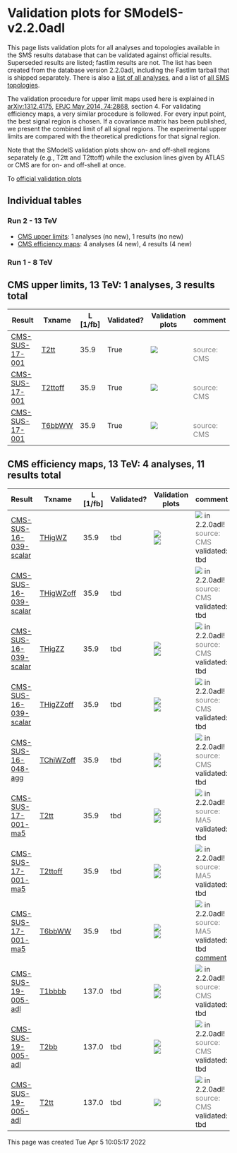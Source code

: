 
# Validation plots for SModelS-v2.2.0adl

This page lists validation plots for all analyses and topologies available in
the SMS results database that can be validated against official results.
Superseded results are listed; fastlim results are not. The list has been created from the
database version 2.2.0adl, including the Fastlim tarball that is shipped separately.
There is also a [list of all analyses](ListOfAnalyses220adl), and
a list of [all SMS topologies](SmsDictionary220adl).

The validation procedure for upper limit maps used here is explained in [arXiv:1312.4175](http://arxiv.org/abs/1312.4175),  [EPJC May 2014, 74:2868](http://link.springer.com/article/10.1140/epjc/s10052-014-2868-5), section 4. For validating efficiency maps, a very similar procedure is followed. For every input point, the best signal region is chosen. If a covariance matrix has been published, we present the combined limit of all signal regions. The experimental upper limits are compared with the theoretical predictions for that signal region.

Note that the SModelS validation plots show on- and off-shell regions
separately (e.g., T2tt and T2ttoff) while the exclusion lines given by ATLAS or
CMS are for on- and off-shell at once.


To [official validation plots](Validation220adl)

## Individual tables

### Run 2 - 13 TeV
 * [CMS upper limits](#CMSupperlimits13): 1 analyses (no new), 1 results (no new)
 * [CMS efficiency maps](#CMSefficiencymaps13): 4 analyses (4 new), 4 results (4 new)

### Run 1 - 8 TeV


<a name="CMSupperlimits13"></a>
## CMS upper limits, 13 TeV: 1 analyses, 3 results total

| **Result** | **Txname** | **L [1/fb]** | **Validated?** | **Validation plots** | **comment** |
|------------|------------|--------------|----------------|----------------------|-------------|
| [CMS-SUS-17-001](http://cms-results.web.cern.ch/cms-results/public-results/publications/SUS-17-001/index.html) | [T2tt](SmsDictionary220adl#T2tt)| 35.9| True |<a href="https://smodels.github.io/validation/220adl/13TeV/CMS/CMS-SUS-17-001/validation/T2tt_2EqMassAx_EqMassBy.png"><img src="https://smodels.github.io/validation/220adl/13TeV/CMS/CMS-SUS-17-001/validation/T2tt_2EqMassAx_EqMassBy.png?1490145917" /></a>  |<br><font color='grey'>source: CMS</font><br> |
| [CMS-SUS-17-001](http://cms-results.web.cern.ch/cms-results/public-results/publications/SUS-17-001/index.html) | [T2ttoff](SmsDictionary220adl#T2ttoff)| 35.9| True |<a href="https://smodels.github.io/validation/220adl/13TeV/CMS/CMS-SUS-17-001/validation/T2ttoff_2EqMassAx_EqMassBy.png"><img src="https://smodels.github.io/validation/220adl/13TeV/CMS/CMS-SUS-17-001/validation/T2ttoff_2EqMassAx_EqMassBy.png?1490145917" /></a>  |<br><font color='grey'>source: CMS</font><br> |
| [CMS-SUS-17-001](http://cms-results.web.cern.ch/cms-results/public-results/publications/SUS-17-001/index.html) | [T6bbWW](SmsDictionary220adl#T6bbWW)| 35.9| True |<a href="https://smodels.github.io/validation/220adl/13TeV/CMS/CMS-SUS-17-001/validation/T6bbWW_2EqMassAx_EqMassB0.5x+0.5y_EqMassCy.png"><img src="https://smodels.github.io/validation/220adl/13TeV/CMS/CMS-SUS-17-001/validation/T6bbWW_2EqMassAx_EqMassB0.5x+0.5y_EqMassCy.png?1490145917" /></a>  |<br><font color='grey'>source: CMS</font><br> |


<a name="CMSefficiencymaps13"></a>
## CMS efficiency maps, 13 TeV: 4 analyses, 11 results total

| **Result** | **Txname** | **L [1/fb]** | **Validated?** | **Validation plots** | **comment** |
|------------|------------|--------------|----------------|----------------------|-------------|
| [CMS-SUS-16-039-scalar](http://cms-results.web.cern.ch/cms-results/public-results/publications/SUS-16-039/index.html) | [THigWZ](SmsDictionary220adl#THigWZ)| 35.9| tbd |<a href="https://smodels.github.io/validation/220adl/13TeV/CMS/CMS-SUS-16-039-scalar/validation/THigWZ_2EqMassAx_EqMassBy.png"><img src="https://smodels.github.io/validation/220adl/13TeV/CMS/CMS-SUS-16-039-scalar/validation/THigWZ_2EqMassAx_EqMassBy.png?1490145917" /></a><BR><a href="https://smodels.github.io/validation/220adl/13TeV/CMS/CMS-SUS-16-039-scalar/validation/THigWZ_2EqMassAx_EqMassBy_combined.png"><img src="https://smodels.github.io/validation/220adl/13TeV/CMS/CMS-SUS-16-039-scalar/validation/THigWZ_2EqMassAx_EqMassBy_combined.png?1490145917" /></a>  | <img src="https://smodels.github.io/pics/new.png" /> in 2.2.0adl! <br><font color='grey'>source: CMS</font><br>validated: tbd<br> |
| [CMS-SUS-16-039-scalar](http://cms-results.web.cern.ch/cms-results/public-results/publications/SUS-16-039/index.html) | [THigWZoff](SmsDictionary220adl#THigWZoff)| 35.9| tbd |  | <img src="https://smodels.github.io/pics/new.png" /> in 2.2.0adl! <br><font color='grey'>source: CMS</font><br>validated: tbd<br> |
| [CMS-SUS-16-039-scalar](http://cms-results.web.cern.ch/cms-results/public-results/publications/SUS-16-039/index.html) | [THigZZ](SmsDictionary220adl#THigZZ)| 35.9| tbd |<a href="https://smodels.github.io/validation/220adl/13TeV/CMS/CMS-SUS-16-039-scalar/validation/THigZZ_2EqMassAx_EqMassBy.png"><img src="https://smodels.github.io/validation/220adl/13TeV/CMS/CMS-SUS-16-039-scalar/validation/THigZZ_2EqMassAx_EqMassBy.png?1490145917" /></a><BR><a href="https://smodels.github.io/validation/220adl/13TeV/CMS/CMS-SUS-16-039-scalar/validation/THigZZ_2EqMassAx_EqMassBy_combined.png"><img src="https://smodels.github.io/validation/220adl/13TeV/CMS/CMS-SUS-16-039-scalar/validation/THigZZ_2EqMassAx_EqMassBy_combined.png?1490145917" /></a>  | <img src="https://smodels.github.io/pics/new.png" /> in 2.2.0adl! <br><font color='grey'>source: CMS</font><br>validated: tbd<br> |
| [CMS-SUS-16-039-scalar](http://cms-results.web.cern.ch/cms-results/public-results/publications/SUS-16-039/index.html) | [THigZZoff](SmsDictionary220adl#THigZZoff)| 35.9| tbd |<a href="https://smodels.github.io/validation/220adl/13TeV/CMS/CMS-SUS-16-039-scalar/validation/THigZZoff_2EqMassAx_EqMassBy.png"><img src="https://smodels.github.io/validation/220adl/13TeV/CMS/CMS-SUS-16-039-scalar/validation/THigZZoff_2EqMassAx_EqMassBy.png?1490145917" /></a><BR><a href="https://smodels.github.io/validation/220adl/13TeV/CMS/CMS-SUS-16-039-scalar/validation/THigZZoff_2EqMassAx_EqMassBy_combined.png"><img src="https://smodels.github.io/validation/220adl/13TeV/CMS/CMS-SUS-16-039-scalar/validation/THigZZoff_2EqMassAx_EqMassBy_combined.png?1490145917" /></a>  | <img src="https://smodels.github.io/pics/new.png" /> in 2.2.0adl! <br><font color='grey'>source: CMS</font><br>validated: tbd<br> |
| [CMS-SUS-16-048-agg](http://cms-results.web.cern.ch/cms-results/public-results/publications/SUS-16-048/index.html) | [TChiWZoff](SmsDictionary220adl#TChiWZoff)| 35.9| tbd |<a href="https://smodels.github.io/validation/220adl/13TeV/CMS/CMS-SUS-16-048-agg/validation/TChiWZoff_2EqMassAx_EqMassBy.png"><img src="https://smodels.github.io/validation/220adl/13TeV/CMS/CMS-SUS-16-048-agg/validation/TChiWZoff_2EqMassAx_EqMassBy.png?1490145917" /></a><BR><a href="https://smodels.github.io/validation/220adl/13TeV/CMS/CMS-SUS-16-048-agg/validation/TChiWZoff_2EqMassAx_EqMassBy_combined.png"><img src="https://smodels.github.io/validation/220adl/13TeV/CMS/CMS-SUS-16-048-agg/validation/TChiWZoff_2EqMassAx_EqMassBy_combined.png?1490145917" /></a>  | <img src="https://smodels.github.io/pics/new.png" /> in 2.2.0adl! <br><font color='grey'>source: CMS</font><br>validated: tbd<br> |
| [CMS-SUS-17-001-ma5](http://cms-results.web.cern.ch/cms-results/public-results/publications/SUS-17-001/index.html) | [T2tt](SmsDictionary220adl#T2tt)| 35.9| tbd |<a href="https://smodels.github.io/validation/220adl/13TeV/CMS/CMS-SUS-17-001-ma5/validation/T2tt_2EqMassAx_EqMassBy.png"><img src="https://smodels.github.io/validation/220adl/13TeV/CMS/CMS-SUS-17-001-ma5/validation/T2tt_2EqMassAx_EqMassBy.png?1490145917" /></a><BR><a href="https://smodels.github.io/validation/220adl/13TeV/CMS/CMS-SUS-17-001-ma5/validation/T2tt_2EqMassAx_EqMassBy_combined.png"><img src="https://smodels.github.io/validation/220adl/13TeV/CMS/CMS-SUS-17-001-ma5/validation/T2tt_2EqMassAx_EqMassBy_combined.png?1490145917" /></a>  | <img src="https://smodels.github.io/pics/new.png" /> in 2.2.0adl! <br><font color='grey'>source: MA5</font><br>validated: tbd<br> |
| [CMS-SUS-17-001-ma5](http://cms-results.web.cern.ch/cms-results/public-results/publications/SUS-17-001/index.html) | [T2ttoff](SmsDictionary220adl#T2ttoff)| 35.9| tbd |<a href="https://smodels.github.io/validation/220adl/13TeV/CMS/CMS-SUS-17-001-ma5/validation/T2ttoff_2EqMassAx_EqMassBy.png"><img src="https://smodels.github.io/validation/220adl/13TeV/CMS/CMS-SUS-17-001-ma5/validation/T2ttoff_2EqMassAx_EqMassBy.png?1490145917" /></a><BR><a href="https://smodels.github.io/validation/220adl/13TeV/CMS/CMS-SUS-17-001-ma5/validation/T2ttoff_2EqMassAx_EqMassBy_combined.png"><img src="https://smodels.github.io/validation/220adl/13TeV/CMS/CMS-SUS-17-001-ma5/validation/T2ttoff_2EqMassAx_EqMassBy_combined.png?1490145917" /></a>  | <img src="https://smodels.github.io/pics/new.png" /> in 2.2.0adl! <br><font color='grey'>source: MA5</font><br>validated: tbd<br> |
| [CMS-SUS-17-001-ma5](http://cms-results.web.cern.ch/cms-results/public-results/publications/SUS-17-001/index.html) | [T6bbWW](SmsDictionary220adl#T6bbWW)| 35.9| tbd |<a href="https://smodels.github.io/validation/220adl/13TeV/CMS/CMS-SUS-17-001-ma5/validation/T6bbWW_2EqMassAx_EqMassB0.5x+0.5y_EqMassCy.png"><img src="https://smodels.github.io/validation/220adl/13TeV/CMS/CMS-SUS-17-001-ma5/validation/T6bbWW_2EqMassAx_EqMassB0.5x+0.5y_EqMassCy.png?1490145917" /></a><BR><a href="https://smodels.github.io/validation/220adl/13TeV/CMS/CMS-SUS-17-001-ma5/validation/T6bbWW_2EqMassAx_EqMassB0.5x+0.5y_EqMassCy_combined.png"><img src="https://smodels.github.io/validation/220adl/13TeV/CMS/CMS-SUS-17-001-ma5/validation/T6bbWW_2EqMassAx_EqMassB0.5x+0.5y_EqMassCy_combined.png?1490145917" /></a>  | <img src="https://smodels.github.io/pics/new.png" /> in 2.2.0adl! <br><font color='grey'>source: MA5</font><br>validated: tbd<br>[comment](https://smodels.github.io/validation/220adl/13TeV/CMS/CMS-SUS-17-001-ma5/validation/T6bbWW.txt) |
| [CMS-SUS-19-005-adl](http://cms-results.web.cern.ch/cms-results/public-results/publications/SUS-19-005/index.html) | [T1bbbb](SmsDictionary220adl#T1bbbb)| 137.0| tbd |<a href="https://smodels.github.io/validation/220adl/13TeV/CMS/CMS-SUS-19-005-adl/validation/T1bbbb_2EqMassAx_EqMassBy.png"><img src="https://smodels.github.io/validation/220adl/13TeV/CMS/CMS-SUS-19-005-adl/validation/T1bbbb_2EqMassAx_EqMassBy.png?1490145917" /></a><BR><a href="https://smodels.github.io/validation/220adl/13TeV/CMS/CMS-SUS-19-005-adl/validation/T1bbbb_2EqMassAx_EqMassBy_combined.png"><img src="https://smodels.github.io/validation/220adl/13TeV/CMS/CMS-SUS-19-005-adl/validation/T1bbbb_2EqMassAx_EqMassBy_combined.png?1490145917" /></a>  | <img src="https://smodels.github.io/pics/new.png" /> in 2.2.0adl! <br><font color='grey'>source: CMS</font><br>validated: tbd<br> |
| [CMS-SUS-19-005-adl](http://cms-results.web.cern.ch/cms-results/public-results/publications/SUS-19-005/index.html) | [T2bb](SmsDictionary220adl#T2bb)| 137.0| tbd |<a href="https://smodels.github.io/validation/220adl/13TeV/CMS/CMS-SUS-19-005-adl/validation/T2bb_2EqMassAx_EqMassBy.png"><img src="https://smodels.github.io/validation/220adl/13TeV/CMS/CMS-SUS-19-005-adl/validation/T2bb_2EqMassAx_EqMassBy.png?1490145917" /></a><BR><a href="https://smodels.github.io/validation/220adl/13TeV/CMS/CMS-SUS-19-005-adl/validation/T2bb_2EqMassAx_EqMassBy_combined.png"><img src="https://smodels.github.io/validation/220adl/13TeV/CMS/CMS-SUS-19-005-adl/validation/T2bb_2EqMassAx_EqMassBy_combined.png?1490145917" /></a>  | <img src="https://smodels.github.io/pics/new.png" /> in 2.2.0adl! <br><font color='grey'>source: CMS</font><br>validated: tbd<br> |
| [CMS-SUS-19-005-adl](http://cms-results.web.cern.ch/cms-results/public-results/publications/SUS-19-005/index.html) | [T2tt](SmsDictionary220adl#T2tt)| 137.0| tbd |<a href="https://smodels.github.io/validation/220adl/13TeV/CMS/CMS-SUS-19-005-adl/validation/T2tt_2EqMassAx_EqMassBy.png"><img src="https://smodels.github.io/validation/220adl/13TeV/CMS/CMS-SUS-19-005-adl/validation/T2tt_2EqMassAx_EqMassBy.png?1490145917" /></a>  | <img src="https://smodels.github.io/pics/new.png" /> in 2.2.0adl! <br><font color='grey'>source: CMS</font><br>validated: tbd<br> |

This page was created Tue Apr  5 10:05:17 2022
